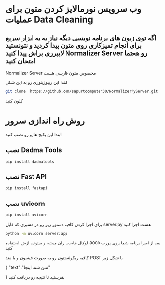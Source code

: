 # وب سرویس نورمالایز کردن متون برای عملیات Data Cleaning

## اگه توی زبون های برنامه نویسی  دیگه نیاز به یه ابزار سریع برای انجام تمیزکاری روی متون پیدا کردید و نتونستید لایبرری براش پیدا کنید Normalizer Server رو هحتما امتحان کنید
Normalizer Server مخصوص متون فارسی هست

ابتدا این ریپوزیتوری رو به این شکل 


```bash
git clone  https://github.com/sapurtcomputer30/NormalizerPyServer.git
```

کلون کنید

# روش راه اندازی سرور 

ابتدا این  پکیج هارو رو نصب کنید

## نصب Dadma Tools

```bash
pip install dadmatools 
```


## نصب Fast API

```bash
pip install fastapi 
```


## نصب uvicorn

```bash
pip install uvicorn 
```


برای اجرا کردن کافیه دستور زیر رو در مسیری که فایل server.py هست اجرا کنید


```bash
python -m uvicorn server:app
```



بعد از اجرا برنامه شما روی پورت 8000 لوکال هاست ران میشه و میتونید ازش استفاده کنید 

کافیه ریکوئستتون رو به صورت جیسون و با متد POST  با شکل زیر 

{
  "text":"متن شما اینجا"

}
بفرستید تا نتیجه رو دریافت کنید

